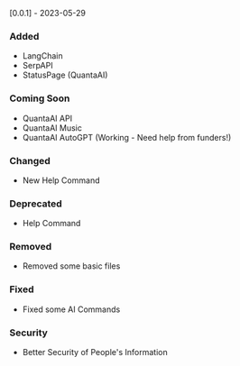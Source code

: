 [0.0.1] - 2023-05-29

### Added

- LangChain 
- SerpAPI
- StatusPage (QuantaAI)

### Coming Soon

- QuantaAI API
- QuantaAI Music
- QuantaAI AutoGPT (Working - Need help from funders!)

### Changed

- New Help Command

### Deprecated

- Help Command

### Removed

- Removed some basic files

### Fixed

- Fixed some AI Commands 

### Security

- Better Security of People's Information
